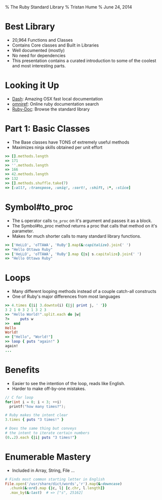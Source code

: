 % The Ruby Standard Library
% Tristan Hume
% June 24, 2014

# Best Library
- 20,964 Functions and Classes
- Contains Core classes and Built in Libraries
- Well documented (mostly)
- No need for dependencies
- This presentation contains a curated introduction to some of the coolest and most interesting parts.

# Looking it Up
- [Dash](http://kapeli.com/dash): Amazing OSX fast local documentation
- [omniref](https://www.omniref.com/): Online ruby documentation search
- [Ruby-Doc](http://www.ruby-doc.org/stdlib-2.1.2/): Browse the standard library

# Part 1: Basic Classes
- The Base classes have TONS of extremely useful methods
- Maximizes ninja skills obtained per unit effort

```ruby
>> [].methods.length
=> 171
>> ''.methods.length
=> 166
>> 42.methods.length
=> 132
>> [].methods.shuffle.take(7)
=> [:all?, :transpose, :uniq!, :sort!, :shift, :*, :slice]
```

# Symbol#to_proc
- The `&` operator calls `to_proc` on it's argument and passes it as a block.
- The Symbol#to_proc method returns a proc that calls that method on it's parameter.
- Makes for much shorter calls to many standard library functions.

```ruby
>> ['HeLLO', 'oTTAWA', 'RuBy'].map(&:capitalize).join(' ')
=> "Hello Ottawa Ruby"
>> ['HeLLO', 'oTTAWA', 'RuBy'].map {|s| s.capitalize}.join(' ')
=> "Hello Ottawa Ruby"
```

# Loops

- Many different looping methods instead of a couple catch-all constructs
- One of Ruby's major differences from most languages

```ruby
>> 4.times {|i| 3.downto(i) {|j| print j, ' '}}
3 2 1 0 3 2 1 3 2 3
>> "Hello World!".split.each do |w|
?>     puts w
>>  end
Hello
World!
=> ["Hello", "World!"]
>> loop { puts "again!" }
again!
...
```

# Benefits

- Easier to see the intention of the loop, reads like English.
- Harder to make off-by-one mistakes.

```c
// C for loop
for(int i = 0; i < 3; ++i)
  printf("how many times?");
```

```ruby
# Ruby makes the intent clear
3.times { puts "3 times!" }

# Does the same thing but conveys
# the intent to iterate certain numbers
(0..2).each {|i| puts "3 times!"}
```

# Enumerable Mastery

- Included in Array, String, File ...

```ruby
# Finds most common starting letter in English
File.open('/usr/share/dict/words','r').map(&:downcase)
  .chunk(&:ord).map {|c, l| [c.chr, l.length]}
  .max_by(&:last)  # => ["s", 25162]
```
